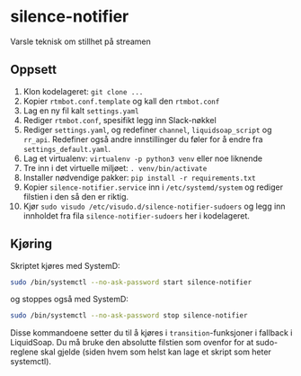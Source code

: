 # silence-notifier
Varsle teknisk om stillhet på streamen

## Oppsett

1. Klon kodelageret: `git clone ...`
2. Kopier `rtmbot.conf.template` og kall den `rtmbot.conf`
3. Lag en ny fil kalt `settings.yaml`
4. Rediger `rtmbot.conf`, spesifikt legg inn Slack-nøkkel
5. Rediger `settings.yaml`, og redefiner `channel`, `liquidsoap_script` og `rr_api`. Redefiner også
   andre innstillinger du føler for å endre fra `settings_default.yaml`.
6. Lag et virtualenv: `virtualenv -p python3 venv` eller noe liknende
7. Tre inn i det virtuelle miljøet: `. venv/bin/activate`
8. Installer nødvendige pakker: `pip install -r requirements.txt`
9. Kopier `silence-notifier.service` inn i `/etc/systemd/system` og rediger
   filstien i den så den er riktig.
10. Kjør `sudo visudo /etc/visudo.d/silence-notifier-sudoers` og legg inn
    innholdet fra fila `silence-notifier-sudoers` her i kodelageret.

## Kjøring

Skriptet kjøres med SystemD:

```sh
sudo /bin/systemctl --no-ask-password start silence-notifier
```

og stoppes også med SystemD:

```sh
sudo /bin/systemctl --no-ask-password stop silence-notifier
```

Disse kommandoene setter du til å kjøres i `transition`-funksjoner i fallback i
LiquidSoap. Du må bruke den absolutte filstien som ovenfor for at sudo-reglene
skal gjelde (siden hvem som helst kan lage et skript som heter systemctl).
